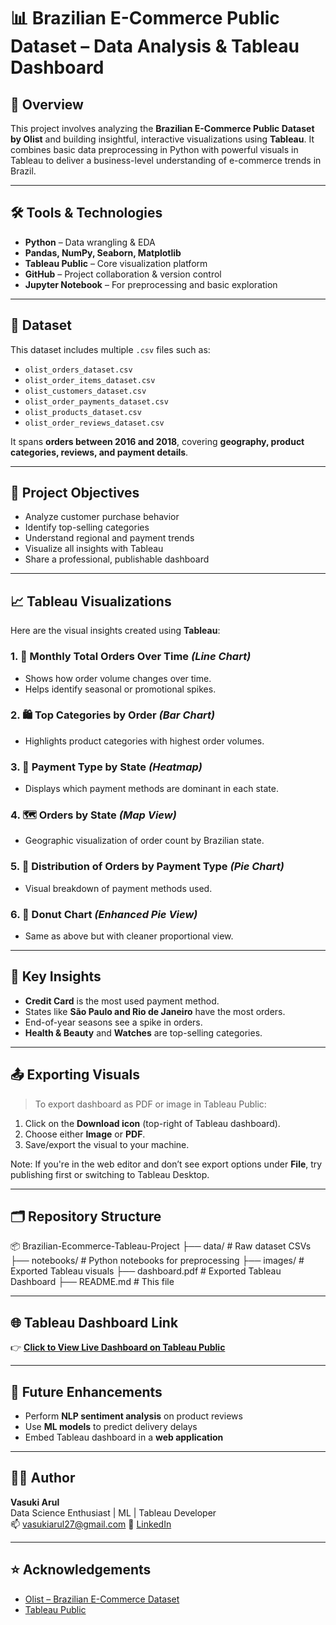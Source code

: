 # 📊 Brazilian E-Commerce Public Dataset – Data Analysis & Tableau Dashboard

## 👋 Overview
This project involves analyzing the **Brazilian E-Commerce Public Dataset by Olist** and building insightful, interactive visualizations using **Tableau**. It combines basic data preprocessing in Python with powerful visuals in Tableau to deliver a business-level understanding of e-commerce trends in Brazil.

---

## 🛠 Tools & Technologies

- **Python** – Data wrangling & EDA
- **Pandas, NumPy, Seaborn, Matplotlib**
- **Tableau Public** – Core visualization platform
- **GitHub** – Project collaboration & version control
- **Jupyter Notebook** – For preprocessing and basic exploration

---

## 📁 Dataset

This dataset includes multiple `.csv` files such as:

- `olist_orders_dataset.csv`
- `olist_order_items_dataset.csv`
- `olist_customers_dataset.csv`
- `olist_order_payments_dataset.csv`
- `olist_products_dataset.csv`
- `olist_order_reviews_dataset.csv`

It spans **orders between 2016 and 2018**, covering **geography, product categories, reviews, and payment details**.

---

## 🎯 Project Objectives

- Analyze customer purchase behavior
- Identify top-selling categories
- Understand regional and payment trends
- Visualize all insights with Tableau
- Share a professional, publishable dashboard

---

## 📈 Tableau Visualizations

Here are the visual insights created using **Tableau**:

### 1. 📅 Monthly Total Orders Over Time *(Line Chart)*
- Shows how order volume changes over time.
- Helps identify seasonal or promotional spikes.

### 2. 🛍️ Top Categories by Order *(Bar Chart)*
- Highlights product categories with highest order volumes.

### 3. 🧾 Payment Type by State *(Heatmap)*
- Displays which payment methods are dominant in each state.

### 4. 🗺️ Orders by State *(Map View)*
- Geographic visualization of order count by Brazilian state.

### 5. 🥧 Distribution of Orders by Payment Type *(Pie Chart)*
- Visual breakdown of payment methods used.

### 6. 🍩 Donut Chart *(Enhanced Pie View)*
- Same as above but with cleaner proportional view.

---

## 🧠 Key Insights

- **Credit Card** is the most used payment method.
- States like **São Paulo and Rio de Janeiro** have the most orders.
- End-of-year seasons see a spike in orders.
- **Health & Beauty** and **Watches** are top-selling categories.

---

## 📤 Exporting Visuals

> To export dashboard as PDF or image in Tableau Public:

1. Click on the **Download icon** (top-right of Tableau dashboard).
2. Choose either **Image** or **PDF**.
3. Save/export the visual to your machine.

Note: If you're in the web editor and don’t see export options under **File**, try publishing first or switching to Tableau Desktop.

---

## 🗂 Repository Structure

📦 Brazilian-Ecommerce-Tableau-Project
├── data/ # Raw dataset CSVs
├── notebooks/ # Python notebooks for preprocessing
├── images/ # Exported Tableau visuals
├── dashboard.pdf # Exported Tableau Dashboard
├── README.md # This file


---

## 🌐 Tableau Dashboard Link

👉 [**Click to View Live Dashboard on Tableau Public**](https://public.tableau.com/authoring/BrazllianE-commeracepublicdataset/TopCategoriesbyOrder/Orders%20by%20Payment%20Type#1)  


---

## 📌 Future Enhancements

- Perform **NLP sentiment analysis** on product reviews
- Use **ML models** to predict delivery delays
- Embed Tableau dashboard in a **web application**

---

## 🙋‍♂️ Author

**Vasuki Arul**  
Data Science Enthusiast | ML | Tableau Developer  
📫 vasukiarul27@gmail.com
🔗 [LinkedIn](https://www.linkedin.com/posts/vasuki27_tableau-dataanalytics-dataviz-activity-7329174677451345920-t5is?utm_source=share&utm_medium=member_desktop&rcm=ACoAAFWofHABP5vZ1q4SVksdeQ_qxpl9ilnOKXM)

---

## ⭐ Acknowledgements

- [Olist – Brazilian E-Commerce Dataset](https://www.kaggle.com/datasets/olistbr/brazilian-ecommerce)
- [Tableau Public](https://public.tableau.com/)


